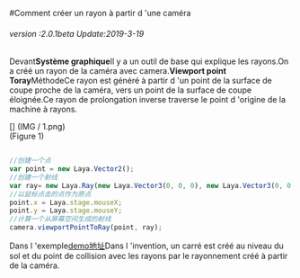 #Comment créer un rayon à partir d 'une caméra

###### *version :2.0.1beta   Update:2019-3-19*

Devant**Système graphique**Il y a un outil de base qui explique les rayons.On a créé un rayon de la caméra avec camera.**Viewport point Toray**MéthodeCe rayon est généré à partir d 'un point de la surface de coupe proche de la caméra, vers un point de la surface de coupe éloignée.Ce rayon de prolongation inverse traverse le point d 'origine de la machine à rayons.

[] (IMG / 1.png) <br > (Figure 1)


```typescript

//创建一个点
var point = new Laya.Vector2();
//创建一个射线
var ray= new Laya.Ray(new Laya.Vector3(0, 0, 0), new Laya.Vector3(0, 0, 0));
//以鼠标点击的点作为原点
point.x = Laya.stage.mouseX;
point.y = Laya.stage.mouseY;
//计算一个从屏幕空间生成的射线
camera.viewportPointToRay(point, ray);
```


Dans l 'exemple[demo地址](https://layaair.ldc.layabox.com/demo2/?language=ch&category=3d&group=Camera&name=CameraRay)Dans l 'invention, un carré est créé au niveau du sol et du point de collision avec les rayons par le rayonnement créé à partir de la caméra.